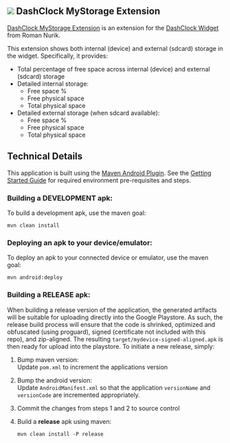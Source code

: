 ## <img src="https://raw.githubusercontent.com/mouserd/dashclock-extension-mystorage/master/res/drawable-ldpi/ic_launcher.png"> DashClock MyStorage Extension

[DashClock MyStorage Extension](https://play.google.com/store/apps/details?id=com.pixelus.dashclock.ext.mystorage) 
is an extension for the 
[DashClock Widget](https://play.google.com/store/apps/details?id=net.nurik.roman.dashclock) from Roman Nurik.

This extension shows both internal (device) and external (sdcard) storage in the widget.
Specifically, it provides:

+ Total percentage of free space across internal (device) and external (sdcard) storage
+ Detailed internal storage:
  * Free space %
  * Free physical space
  * Total physical space 
+ Detailed external storage (when sdcard available):
  * Free space %
  * Free physical space
  * Total physical space

## Technical Details

This application is built using the [Maven Android Plugin](https://code.google.com/p/maven-android-plugin/).  See the 
[Getting Started Guide](https://code.google.com/p/maven-android-plugin/wiki/GettingStarted) for required environment 
pre-requisites and steps.

### Building a DEVELOPMENT apk:

To build a development apk, use the maven goal:
```
mvn clean install
```

### Deploying an apk to your device/emulator:

To deploy an apk to your connected device or emulator, use the maven goal:
```
mvn android:deploy
```

### Building a RELEASE apk:

When building a release version of the application, the generated artifacts will be suitable for uploading directly into 
the Google Playstore.  As such, the release build process will ensure that the code is shrinked, optimized and obfuscated
(using proguard), signed (certificate not included with this repo), and zip-aligned.  The resulting 
`target/mydevice-signed-aligned.apk` is then ready for upload into the playstore.  To initiate a new release, simply:

1. Bump maven version:  
   Update `pom.xml` to increment the applications version  
   
2. Bump the android version:  
   Update `AndroidManifest.xml` so that the application `versionName` and `versionCode` are incremented appropriately.
     
3. Commit the changes from steps 1 and 2 to source control  

4. Build a **release** apk using maven:  
   ```
   mvn clean install -P release
   ```